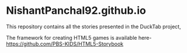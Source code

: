 NishantPanchal92.github.io
===============

This repository contains all the stories presented in the DuckTab project,

The framework for creating HTML5 games is available here- https://github.com/PBS-KIDS/HTML5-Storybook
